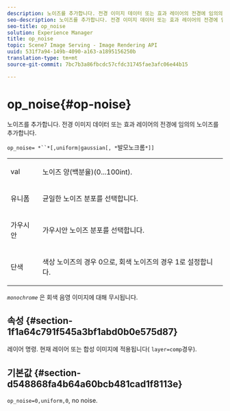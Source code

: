 ```yaml
---
description: 노이즈를 추가합니다. 전경 이미지 데이터 또는 효과 레이어의 전경에 임의의 노이즈를 추가합니다.
seo-description: 노이즈를 추가합니다. 전경 이미지 데이터 또는 효과 레이어의 전경에 임의의 노이즈를 추가합니다.
seo-title: op_noise
solution: Experience Manager
title: op_noise
topic: Scene7 Image Serving - Image Rendering API
uuid: 531f7a94-149b-4090-a163-a1895156250b
translation-type: tm+mt
source-git-commit: 7bc7b3a86fbcdc57cfdc31745fae3afc06e44b15

---
```



# op_noise{#op-noise}

노이즈를 추가합니다. 전경 이미지 데이터 또는 효과 레이어의 전경에 임의의 노이즈를 추가합니다.

`op_noise= *``*[,uniform|gaussian[, *`발모노크롬`*]]`

<table id="table_40675464E5824D52BF392ECCE2DDC03C"> 
 <tbody> 
  <tr> 
   <td colname="col1"> <p><span class="codeph"> val</span> </p> </td> 
   <td colname="col2"> <p>노이즈 양(백분율)(0...100int). </p> </td> 
  </tr> 
  <tr> 
   <td colname="col1"> <p><span class="codeph"> 유니폼</span> </p> </td> 
   <td colname="col2"> <p>균일한 노이즈 분포를 선택합니다. </p> </td> 
  </tr> 
  <tr> 
   <td colname="col1"> <p><span class="codeph"> 가우시안</span> </p> </td> 
   <td colname="col2"> <p>가우시안 노이즈 분포를 선택합니다. </p> </td> 
  </tr> 
  <tr> 
   <td colname="col1"> <p><span class="varname"> 단색</span> </p> </td> 
   <td colname="col2"> <p>색상 노이즈의 경우 0으로, 회색 노이즈의 경우 1로 설정합니다. </p> </td> 
  </tr> 
 </tbody> 
</table>

*`monochrome`* 은 회색 음영 이미지에 대해 무시됩니다.

## 속성 {#section-1f1a64c791f545a3bf1abd0b0e575d87}

레이어 명령. 현재 레이어 또는 합성 이미지에 적용됩니다( `layer=comp`경우).

## 기본값 {#section-d548868fa4b64a60bcb481cad1f8113e}

`op_noise=0,uniform,0`, no noise.
